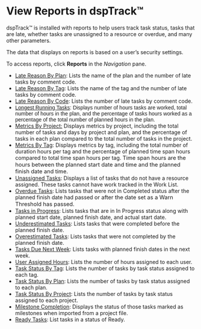 # View Reports in dspTrack™

dspTrack™ is installed with reports to help users track task status,
tasks that are late, whether tasks are unassigned to a resource or
overdue, and many other parameters.

The data that displays on reports is based on a user’s security
settings.

To access reports, click **Reports** in the *Navigation* pane.

  - [Late Reason By Plan](../Page_Desc/Late_Reason_By_Plan.htm): Lists
    the name of the plan and the number of late tasks by comment code.
  - [Late Reason By Tag](../Page_Desc/Late_Reason_By_Tag.htm): Lists the
    name of the tag and the number of late tasks by comment code.
  - [Late Reason By Code](../Page_Desc/Late_Reason_By_Code.htm): Lists
    the number of late tasks by comment code.
  - <span style="font-family: Arial, sans-serif;">[Longest Running
    Tasks](../Page_Desc/Longest_Running_Tasks.htm):
    </span><span style="font-family: Arial, sans-serif;">Displays number
    of hours tasks are worked, total number of hours in the plan, and
    the percentage of tasks hours worked as a percentage of the total
    number of planned hours in the
    plan</span><span style="font-family: Arial, sans-serif;">.</span>
  - [Metrics By Project:](../Page_Desc/Metrics_By_Project_Report.htm)
    Displays metrics by project, including the total number of tasks and
    days by project and plan, and the percentage of tasks in each plan
    compared to the total number of tasks in the project.
  - [Metrics By Tag](../Page_Desc/Metrics_By_Tag_Report.htm): Displays
    metrics by tag, including the total number of duration hours per tag
    and the percentage of planned time span hours compared to total time
    span hours per tag. <span style="font-size: 11.0pt;">Time span hours
    are the hours between the planned start date and time and the
    planned finish date and time.</span>
  - [Unassigned Tasks](../Page_Desc/Unassigned_Tasks.htm): Displays a
    list of tasks that do not have a resource assigned. These tasks
    cannot have work tracked in the Work List.
  - [Overdue Tasks](../Page_Desc/Overdue_Tasks.htm): Lists tasks that
    were not in Completed status after the planned finish date had
    passed <span style="font-size: 11.0pt;">or after the date set as a
    Warn Threshold has passed.</span>
  - [Tasks in Progress](../Page_Desc/Tasks_in_Progress.htm): Lists tasks
    that are in In Progress status along with planned start date,
    planned finish date, and actual start date.
  - [Underestimated Tasks](../Page_Desc/Underestimated_Tasks.htm): Lists
    tasks that were completed before the planned finish date.
  - [Overestimated Tasks](../Page_Desc/Overestimated_Tasks.htm): Lists
    tasks that were not completed by the planned finish date.
  - [Tasks Due Next Week](../Page_Desc/Tasks_Due_Next_Week.htm): Lists
    tasks with planned finish dates in the next week.
  - [User Assigned Hours](../Page_Desc/User_Assigned_Hours.htm): Lists
    the number of hours assigned to each user.
  - [Task Status By Tag](../Page_Desc/Task_Status_By_Tag_Report.htm):
    Lists the number of tasks by task status assigned to each tag.
  - [Task Status By Plan](../Page_Desc/Task_Status_By_Plan_Report.htm):
    Lists the number of tasks by task status assigned to each plan.
  - [Task Status By
    Project](../Page_Desc/Task_Status_By_Project_Report.htm): Lists the
    number of tasks by task status assigned to each project.
  - [Milestone Completion](../Page_Desc/Milestone_Completion.htm):
    Displays the status of those tasks marked as milestones when
    imported from a project file.
  - [Ready Tasks](../Page_Desc/Ready_Tasks.htm): List tasks in a status
    of Ready.
